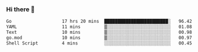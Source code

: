 ### Hi there 👋

<!--
**yeya24/yeya24** is a ✨ _special_ ✨ repository because its `README.md` (this file) appears on your GitHub profile.

Here are some ideas to get you started:

- 🔭 I’m currently working on ...
- 🌱 I’m currently learning ...
- 👯 I’m looking to collaborate on ...
- 🤔 I’m looking for help with ...
- 💬 Ask me about ...
- 📫 How to reach me: ...
- 😄 Pronouns: ...
- ⚡ Fun fact: ...
-->

<!--START_SECTION:waka-->

```txt
Go                   17 hrs 20 mins  ████████████████████████░   96.42 %
YAML                 11 mins         ▒░░░░░░░░░░░░░░░░░░░░░░░░   01.08 %
Text                 10 mins         ▒░░░░░░░░░░░░░░░░░░░░░░░░   00.98 %
go.mod               10 mins         ▒░░░░░░░░░░░░░░░░░░░░░░░░   00.97 %
Shell Script         4 mins          ░░░░░░░░░░░░░░░░░░░░░░░░░   00.45 %
```

<!--END_SECTION:waka-->
